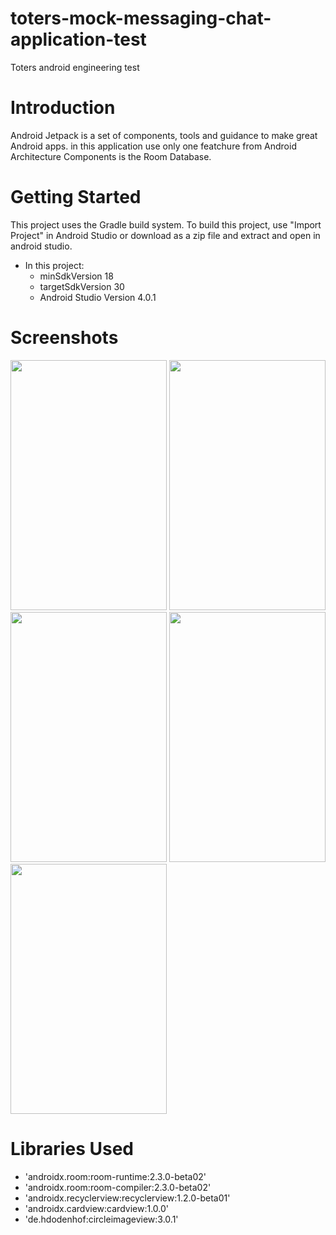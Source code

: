 # toters-mock-messaging-chat-application-test
Toters android engineering test
# Introduction
Android Jetpack is a set of components, tools and guidance to make great Android apps. in this application use only one featchure from Android Architecture Components is the Room Database.
# Getting Started
This project uses the Gradle build system. To build this project, use "Import Project" in Android Studio or download as a zip file and extract and open in android studio.
* In this project:
    * minSdkVersion 18
    * targetSdkVersion 30
    * Android Studio Version 4.0.1
# Screenshots
<img src="https://user-images.githubusercontent.com/52491316/109078851-b4195400-7706-11eb-99f1-2509c9d14660.png" width="250" height="400" />   <img src="https://user-images.githubusercontent.com/52491316/109080802-d9f42800-7709-11eb-9cea-f998569cad46.png" width="250" height="400" />    <img src="https://user-images.githubusercontent.com/52491316/109080860-f3956f80-7709-11eb-8c7a-dd0116705c1b.png" width="250" height="400" />    <img src="https://user-images.githubusercontent.com/52491316/109080860-f3956f80-7709-11eb-8c7a-dd0116705c1b.png" width="250" height="400" />    <img src="https://user-images.githubusercontent.com/52491316/109080889-00b25e80-770a-11eb-9886-f68984c1a904.png" width="250" height="400" /> 

# Libraries Used
   * 'androidx.room:room-runtime:2.3.0-beta02'
   * 'androidx.room:room-compiler:2.3.0-beta02'
   * 'androidx.recyclerview:recyclerview:1.2.0-beta01'
   * 'androidx.cardview:cardview:1.0.0'
   * 'de.hdodenhof:circleimageview:3.0.1'
